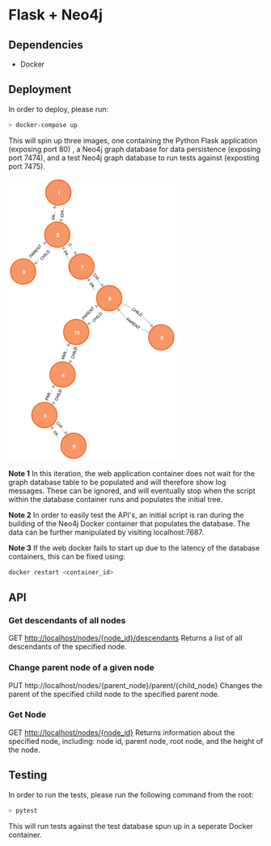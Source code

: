# Flask + Neo4j

## Dependencies

- Docker

## Deployment

In order to deploy, please run:

```bash
> docker-compose up
```

This will spin up three images, one containing the Python Flask application (exposing port 80) , a Neo4j graph database for data persistence (exposing port 7474), and a test Neo4j graph database to run tests against (exposting port 7475).

![tree](https://raw.githubusercontent.com/kennymatsudo/neo4japi/master/doc/graph.png)

**Note 1** In this iteration, the web application container does not wait for the graph database table to be populated and will therefore show log messages. These can be ignored, and will eventually stop when the script within the database container runs and populates the initial tree.

**Note 2** In order to easily test the API's, an initial script is ran during the building of the Neo4j Docker container that populates the database. The data can be further manipulated by visiting localhost:7687.

**Note 3** If the web docker fails to start up due to the latency of the database containers, this can be fixed using:

```bash
docker restart <container_id>
```

## API

### Get descendants of all nodes

GET <http://localhost/nodes/{node_id}/descendants>
Returns a list of all descendants of the specified node.

### Change parent node of a given node

PUT http://localhost/nodes/{parent_node}/parent/{child_node}
Changes the parent of the specified child node to the specified parent node.

### Get Node

GET <http://localhost/nodes/{node_id}>
Returns information about the specified node, including: node id, parent node, root node, and the height of the node.

## Testing

In order to run the tests, please run the following command from the root:

```bash
> pytest
```

This will run tests against the test database spun up in a seperate Docker container.
